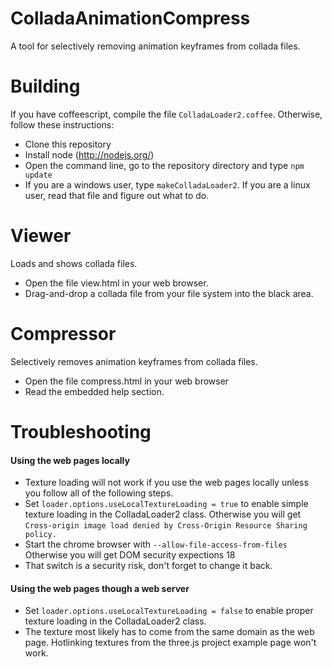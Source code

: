 ColladaAnimationCompress
========================

A tool for selectively removing animation keyframes from collada files.

Building
========

If you have coffeescript, compile the file `ColladaLoader2.coffee`. Otherwise, follow these instructions:
* Clone this repository
* Install node (http://nodejs.org/)
* Open the command line, go to the repository directory and type `npm update`
* If you are a windows user, type `makeColladaLoader2`. If you are a linux user, read that file and figure out what to do.

Viewer
======

Loads and shows collada files.

* Open the file view.html in your web browser.
* Drag-and-drop a collada file from your file system into the black area.


Compressor
==========

Selectively removes animation keyframes from collada files.

* Open the file compress.html in your web browser
* Read the embedded help section.

Troubleshooting
===============

#### Using the web pages locally

* Texture loading will not work if you use the web pages locally unless you follow all of the following steps.
* Set `loader.options.useLocalTextureLoading = true` to enable simple texture loading in the ColladaLoader2 class.
  Otherwise you will get `Cross-origin image load denied by Cross-Origin Resource Sharing policy.`
* Start the chrome browser with `--allow-file-access-from-files`
  Otherwise you will get DOM security expections 18
* That switch is a security risk, don't forget to change it back.

#### Using the web pages though a web server

* Set `loader.options.useLocalTextureLoading = false` to enable proper texture loading in the ColladaLoader2 class.
* The texture most likely has to come from the same domain as the web page.
  Hotlinking textures from the three.js project example page won't work.

